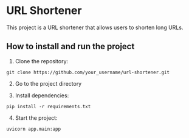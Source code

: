 # URL Shortener

This project is a URL shortener that allows users to shorten long URLs.
## How to install and run the project

1.  Clone the repository:
~~~
git clone https://github.com/your_username/url-shortener.git
~~~

2.  Go to the project directory

3. Install dependencies:
~~~
pip install -r requirements.txt
~~~

4. Start the project:

~~~
uvicorn app.main:app
~~~
